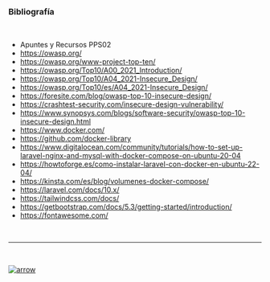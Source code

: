 
<br>  


### Bibliografía  

<br>  


- Apuntes y Recursos PPS02
- https://owasp.org/
- https://owasp.org/www-project-top-ten/ 
- https://owasp.org/Top10/A00_2021_Introduction/
- https://owasp.org/Top10/A04_2021-Insecure_Design/
- https://owasp.org/Top10/es/A04_2021-Insecure_Design/
- https://foresite.com/blog/owasp-top-10-insecure-design/
- https://crashtest-security.com/insecure-design-vulnerability/
- https://www.synopsys.com/blogs/software-security/owasp-top-10-insecure-design.html
- https://www.docker.com/
- https://github.com/docker-library
- https://www.digitalocean.com/community/tutorials/how-to-set-up-laravel-nginx-and-mysql-with-docker-compose-on-ubuntu-20-04
- https://howtoforge.es/como-instalar-laravel-con-docker-en-ubuntu-22-04/
- https://kinsta.com/es/blog/volumenes-docker-compose/
- https://laravel.com/docs/10.x/
- https://tailwindcss.com/docs/
- https://getbootstrap.com/docs/5.3/getting-started/introduction/ 
- https://fontawesome.com/ 


<br>  

--------- 

<br>  

[![arrow](/Documentos/Imágenes/ic_arrow_back_128_28226.png)](/README.md)
